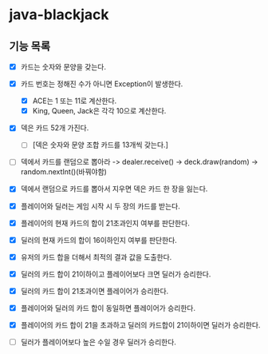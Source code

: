 # java-blackjack

## 기능 목록
- [X] 카드는 숫자와 문양을 갖는다.
- [X] 카드 번호는 정해진 수가 아니면 Exception이 발생한다.
  - [X] ACE는 1 또는 11로 계산한다.
  - [X] King, Queen, Jack은 각각 10으로 계산한다.
- [X] 덱은 카드 52개 가진다. 
  - [ ] [덱은 숫자와 문양 조합 카드를 13개씩 갖는다.]
- [ ] 덱에서 카드를 랜덤으로 뽑아라 -> dealer.receive() -> deck.draw(random) -> random.nextInt()(바꿔야함)
- [X] 덱에서 랜덤으로 카드를 뽑아서 지우면 덱은 카드 한 장을 잃는다.
- [X] 플레이어와 딜러는 게임 시작 시 두 장의 카드를 받는다.
- [X] 플레이어의 현재 카드의 합이 21초과인지 여부를 판단한다.
- [X] 딜러의 현재 카드의 합이 16이하인지 여부를 판단한다.
- [X] 유저의 카드 합을 더해서 최적의 결과 값을 도출한다.
- [X] 딜러의 카드 합이 21이하이고 플레이어보다 크면 딜러가 승리한다.
- [X] 딜러의 카드 합이 21초과이면 플레이어가 승리한다.
- [X] 플레이어와 딜러의 카드 합이 동일하면 플레이어가 승리한다.
- [X] 플레이어의 카드 합이 21을 초과하고 딜러의 카드합이 21이하이면 딜러가 승리한다.
- [ ] 딜러가 플레이어보다 높은 수일 경우 딜러가 승리한다.

